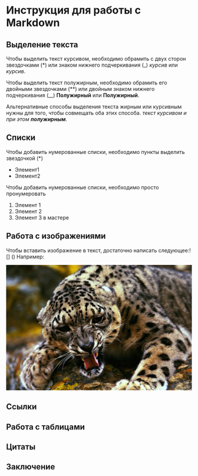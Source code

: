 # Инструкция для работы с Markdown

## Выделение текста

Чтобы выделить текст курсивом, необходимо обрамить с двух сторон звездочками (*) или знаком нижнего подчеркивания (_) *курсив* или _курсив_.

Чтобы выделить текст полужирным, необходимо обрамить его двойными звездочками (**) или двойным знаком нижнего подчеркивания (__) **Полужирный** или __Полужирный__.

Альтернативные способы выделения текста жирным или курсивным нужны для того, чтобы совмещать оба этих способа. _текст курсивом и при этом **полужирным**_.

## Списки

Чтобы добавить нумерованные списки, необходимо пункты выделить звездочкой (*)
* Элемент1
* Элемент2

Чтобы добавить нумерованные списки, необходимо просто пронумеровать

1. Элемент 1
2. Элемент 2
3. Элемент 3 в мастере

## Работа с изображениями

Чтобы вставить изображение в текст, достаточно написать следующее:! [] ()
Например:

![Рысь](Sepik.jpg)

## Ссылки

## Работа с таблицами

## Цитаты

## Заключение

